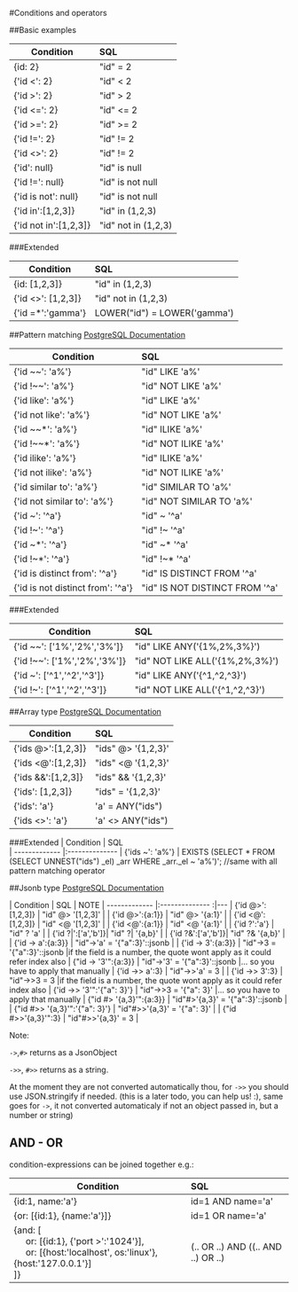 #Conditions and operators

##Basic examples

| Condition         | SQL                      
| -------------     |:-------------- 
| {id: 2}           | "id" = 2  
| {'id <': 2}       | "id" < 2      
| {'id >': 2}       | "id" > 2
| {'id <=': 2}      | "id" <= 2      
| {'id >=': 2}      | "id" >= 2
| {'id !=': 2}      | "id" != 2
| {'id <>': 2}      | "id" != 2
| {'id': null}      | "id" is null
| {'id !=': null}   | "id" is not null
| {'id is not': null}| "id" is not null
| {'id in':[1,2,3]} | "id" in (1,2,3)
| {'id not in':[1,2,3]}| "id" not in (1,2,3)

###Extended

| Condition          | SQL                      
| -------------      |:-------------- 
| {id: [1,2,3]}      | "id" in (1,2,3)
| {'id <>': [1,2,3]} | "id" not in (1,2,3) 
| {'id =*':'gamma'}  | LOWER("id") = LOWER('gamma')

##Pattern matching
[PostgreSQL Documentation](https://www.postgresql.org/docs/9.6/static/functions-matching.html)

| Condition             | SQL                      
| -------------         |:-------------- 
| {'id ~~': 'a%'}       | "id" LIKE 'a%'
| {'id !~~': 'a%'}      | "id" NOT LIKE 'a%'
| {'id like': 'a%'}     | "id" LIKE 'a%'
| {'id not like': 'a%'} | "id" NOT LIKE 'a%'
| {'id ~~*': 'a%'}      | "id" ILIKE 'a%'
| {'id !~~*': 'a%'}     | "id" NOT ILIKE 'a%'
| {'id ilike': 'a%'}    | "id" ILIKE 'a%'
| {'id not ilike': 'a%'} | "id" NOT ILIKE 'a%'
| {'id similar to': 'a%'} | "id" SIMILAR TO 'a%'
| {'id not similar to': 'a%'} | "id" NOT SIMILAR TO 'a%'
| {'id ~': '^a'}        | "id" ~ '^a'
| {'id !~': '^a'}       | "id" !~ '^a'
| {'id ~*': '^a'}       | "id" ~* '^a'
| {'id !~*': '^a'}      | "id" !~* '^a'
| {'id is distinct from': '^a'}| "id" IS DISTINCT FROM '^a'
| {'id is not distinct from': '^a'}| "id" IS NOT DISTINCT FROM '^a'

###Extended

| Condition                   | SQL                      
| -------------               |:-------------- 
| {'id ~~': ['1%','2%','3%']} | "id" LIKE ANY('{1%,2%,3%}')
| {'id !~~': ['1%','2%','3%']}| "id" NOT LIKE ALL('{1%,2%,3%}') 
| {'id ~': ['^1','^2','^3']}  | "id" LIKE ANY('{^1,^2,^3}')
| {'id !~': ['^1','^2','^3']} | "id" NOT LIKE ALL('{^1,^2,^3}') 


##Array type 
[PostgreSQL Documentation](https://www.postgresql.org/docs/current/static/functions-array.html)

| Condition          | SQL                      
| -------------      |:-------------- 
| {'ids @>':[1,2,3]} | "ids" @> '{1,2,3}'       
| {'ids <@':[1,2,3]} | "ids" <@ '{1,2,3}'
| {'ids &&':[1,2,3]} | "ids" && '{1,2,3}'
| {'ids': [1,2,3]}   | "ids" = '{1,2,3}'
| {'ids': 'a'}       | 'a' = ANY("ids")
| {'ids <>': 'a'}    | 'a' <> ANY("ids")

###Extended
| Condition          | SQL                      
| -------------      |:-------------- 
| {'ids ~': 'a%'}    | EXISTS (SELECT * FROM (SELECT UNNEST("ids") _el) _arr WHERE _arr._el ~ 'a%')'; //same with all pattern matching operator


##Jsonb type
[PostgreSQL Documentation](https://www.postgresql.org/docs/current/static/functions-json.html)

| Condition         | SQL                                 | NOTE
| -------------     |:--------------                     :|---
| {'id @>':[1,2,3]} | "id" @> '[1,2,3]'                   |
| {'id @>':{a:1}}   | "id" @> '{a:1}'                     |
| {'id <@':[1,2,3]} | "id" <@ '[1,2,3]'                   |
| {'id <@':{a:1}}   | "id" <@ '{a:1}'                     |
| {'id ?':'a'}      | "id" ? 'a'                          |
| {'id ?&#124;':['a','b']}| "id" ?&#124; '{a,b}'          |
| {'id ?&':['a','b']}| "id" ?& '{a,b}'                    |
| {'id -> a':{a:3}}     | "id"->'a' = '{"a":3}'::jsonb    |
| {'id -> 3':{a:3}}     | "id"->3 = '{"a":3}'::jsonb      |if the field is a number, the quote wont apply as it could refer index also 
| {"id -> '3'":{a:3}}   | "id"->'3' = '{"a":3}'::jsonb    |... so you have to apply that manually
| {'id ->> a':3}        | "id"->>'a' = 3                  |
| {'id ->> 3':3}        | "id"->>3 = 3                    |if the field is a number, the quote wont apply as it could refer index also
| {'id ->> '3'":'{"a": 3}'}  | "id"->>3 = '{"a": 3}'      |... so you have to apply that manually
| {"id #> '{a,3}'":{a:3}} | "id"#>'{a,3}' = '{"a":3}'::jsonb    |
| {"id #>> '{a,3}'":'{"a": 3}'} | "id"#>>'{a,3}' = '{"a": 3}'    |
| {"id #>>'{a,3}'":3}   | "id"#>>'{a,3}' = 3              |

Note: 
 
 `->`,`#>` returns as a JsonObject
 
 `->>`, `#>>` returns as a string. 

At the moment they are not converted automatically thou, for `->>` you should use JSON.stringify if needed.
(this is a later todo, you can help us! :), same goes for `->`, it not converted automaticaly if not an object passed in, but a number or string) 

## AND - OR
condition-expressions can be joined together e.g.:

| Condition                | SQL                      
| -------------            |:-------------- 
| {id:1, name:'a'}         | id=1 AND name='a'
| {or: [{id:1}, {name:'a'}]} | id=1 OR  name='a'
| {and: [<br/>&nbsp;&nbsp;&nbsp;&nbsp; or: [{id:1}, {'port >':'1024'}], <br/>&nbsp;&nbsp;&nbsp;&nbsp; or: [{host:'localhost', os:'linux'}, {host:'127.0.0.1'}]<br>]} | (.. OR ..) AND ((.. AND ..) OR ..)









